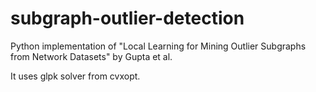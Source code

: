 subgraph-outlier-detection
==========================

Python implementation of "Local Learning for Mining Outlier Subgraphs from Network Datasets" by Gupta et al.

It uses glpk solver from cvxopt.
